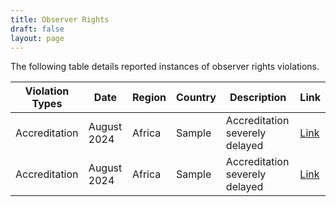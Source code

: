 ```yaml
---
title: Observer Rights
draft: false
layout: page
---
```


The following table details reported instances of observer rights violations.

<table id="obs_rights_table">
  <thead>
  <tr>
    <th>Violation Types</th>
    <th>Date</th>
    <th>Region</th>
    <th>Country</th>
    <th>Description</th>
    <th>Link</th>
  </tr>
  </thead>
 <tbody>
 <tr>
   <td>Accreditation</td>
   <td>August 2024</td>
   <td>Africa</td>
   <td>Sample</td>
   <td>Accreditation severely delayed</td>
   <td><a href="https://www.reuters.com">Link</a></td>
  </tr>
 <tr>
   <td>Accreditation</td>
   <td>August 2024</td>
   <td>Africa</td>
   <td>Sample</td>
   <td>Accreditation severely delayed</td>
   <td><a href="https://www.reuters.com">Link</a></td>
  </tr>
  </tbody>
</table>
